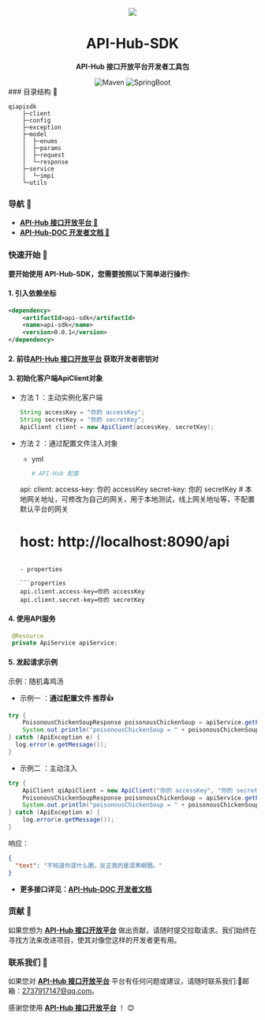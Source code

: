 <p align="center">
    <img src=https://s2.loli.net/2024/02/28/m86PdqAiHLw9fok.png/>
</p>

<h1 align="center">API-Hub-SDK</h1>
<p align="center"><strong>API-Hub 接口开放平台开发者工具包</strong></p>

<div align="center">
    <img alt="Maven" src="https://raster.shields.io/badge/Maven-3.8.1-red.svg"/>
   <img alt="SpringBoot" src="https://raster.shields.io/badge/SpringBoot-2.7+-green.svg"/>
</div>
### 目录结构 📝

```text
qiapisdk
    ├─client
    ├─config
    ├─exception
    ├─model
    │  ├─enums
    │  ├─params
    │  ├─request
    │  └─response
    ├─service
    │  └─impi
    └─utils
```

### 导航 🧭

- **[API-Hub 接口开放平台 🔗]()**
- **[API-Hub-DOC 开发者文档 📖]()**

###  快速开始 🚀

**要开始使用 API-Hub-SDK，您需要按照以下简单进行操作:**

#### 1. 引入依赖坐标

```xml
<dependency>
    <artifactId>api-sdk</artifactId>
    <name>api-sdk</name>
    <version>0.0.1</version>
</dependency>   
```


#### 2. 前往[API-Hub 接口开放平台]() 获取开发者密钥对

#### 3. 初始化客户端ApiClient对象

- 方法 1 ：主动实例化客户端

  ```java
  String accessKey = "你的 accessKey";
  String secretKey = "你的 secretKey";
  ApiClient client = new ApiClient(accessKey, secretKey);
  ```

- 方法 2 ：通过配置文件注入对象

  - yml

    ```yml
    # API-Hub 配置
  api:
    client:
      access-key: 你的 accessKey
      secret-key: 你的 secretKey
      # 本地网关地址，可修改为自己的网关，用于本地测试，线上网关地址等，不配置默认平台的网关
     # host: http://localhost:8090/api
    ```
    
  - properties
  
    ```properties
    api.client.access-key=你的 accessKey
    api.client.secret-key=你的 secretKey
    ```

#### 4. 使用API服务

   ```java
    @Resource
    private ApiService apiService;
   ```

#### 5. 发起请求示例

示例：随机毒鸡汤

- 示例一 ：**通过配置文件 推荐👍**

```java
try {
    PoisonousChickenSoupResponse poisonousChickenSoup = apiService.getPoisonousChickenSoup();
    System.out.println("poisonousChickenSoup = " + poisonousChickenSoup);
} catch (ApiException e) {
  log.error(e.getMessage());
}
```

- 示例二 ：主动注入
```java
try {
    ApiClient qiApiClient = new ApiClient("你的 accessKey", "你的 secretKey");
    PoisonousChickenSoupResponse poisonousChickenSoup = apiService.getPoisonousChickenSoup(qiApiClient);
    System.out.println("poisonousChickenSoup = " + poisonousChickenSoup);
} catch (ApiException e) {
    log.error(e.getMessage());
}
```

响应：

```json
{
  "text": "不知道你混什么圈，反正我的是混黑眼圈。"
}
```

- **更多接口详见：[API-Hub-DOC 开发者文档]()**

### 贡献 🤝

如果您想为 **[API-Hub 接口开放平台]()**  做出贡献，请随时提交拉取请求。我们始终在寻找方法来改进项目，使其对像您这样的开发者更有用。

### 联系我们 📩

如果您对 **[API-Hub 接口开放平台]()**  平台有任何问题或建议，请随时联系我们:📩邮箱：2737917147@qq.com。

感谢您使用 **[API-Hub 接口开放平台]()**  ！ 😊
